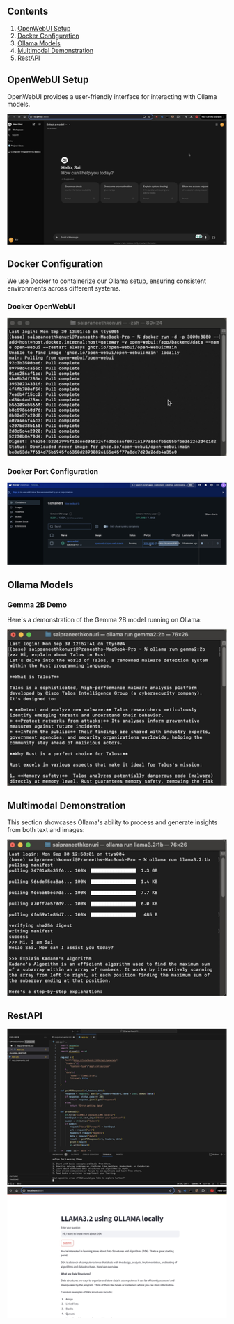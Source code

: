 
## Contents

1. [OpenWebUI Setup](#openwebui-setup)
2. [Docker Configuration](#docker-configuration)
3. [Ollama Models](#ollama-models)
4. [Multimodal Demonstration](#multimodal-demonstration)
5. [RestAPI](#restapi-call)

## OpenWebUI Setup

OpenWebUI provides a user-friendly interface for interacting with Ollama models.

![OpenWebUI Interface](OpenWebUI.jpeg)

## Docker Configuration

We use Docker to containerize our Ollama setup, ensuring consistent environments across different systems.

### Docker OpenWebUI

![Docker OpenWebUI Configuration](docker-openWebUI.jpeg)

### Docker Port Configuration

![Docker Port Configuration](docker-port.jpeg)

## Ollama Models

### Gemma 2B Demo

Here's a demonstration of the Gemma 2B model running on Ollama:

![Ollama Gemma 2B Demo](ollama-gemma2b-demo.jpeg)

## Multimodal Demonstration

This section showcases Ollama's ability to process and generate insights from both text and images:

![Ollama Multimodal Demo](ollama-multimodal-demo.jpeg)

## RestAPI

![RestAPI](RestAPI.jpeg)
![RestAPI-call-to-model](RestAPI-call-to-model.jpeg)

